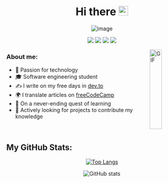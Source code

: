 <div align="center">
<h1>Hi there <img src="https://media.giphy.com/media/hvRJCLFzcasrR4ia7z/giphy.gif" width="25px"></h1>
</div>

<div align="center">

<img src="https://raw.githubusercontent.com/Kegubits/Kegubits/main/assets/images/image.png?raw=true" alt="image">

<a href="https://twitter.com/kegubits" target="_blank"><img src="https://shields.io/badge/Twitter-222831?logo=twitter&style=for-the-badge&logoColor=EFEFEF&color=1DA1F2"></a>
<a href="https://www.instagram.com/kegubits" target="_blank"><img src="https://shields.io/badge/Instagram-222831?logo=instagram&style=for-the-badge&logoColor=EFEFEF&color=E4405F"></a>
<a href="https://www.linkedin.com/in/keilerguardo/" target="_blank"><img src="https://shields.io/badge/LinkedIn-222831?logo=LinkedIn&style=for-the-badge&logoColor=EFEFEF&color=0A66C2"></a>
<a href="https://dev.to/kegubits" target="_blank"><img src="https://shields.io/badge/Dev.to-222831?logo=dev.to&style=for-the-badge&logoColor=EFEFEF&color=0a0a0a"></a>
</div>

<img width = "25%" align="right" alt="GIF" height="210px" src="https://media.giphy.com/media/1lznwaBnIHPSdFxryV/giphy.gif" />

<div align="left">
  
### About me:

- 🚀 Passion for technology
- 🎓 Software engineering student
- ✍ I write on my free days in <a href="https://dev.to/heguke21" target="_blank" rel="noopener noreferrer">dev.to</a>
- 🌍 I translate articles on <a href="https://www.freecodecamp.org/espanol/news/author/heguke/" target="_blank" rel="noopener noreferrer">freeCodeCamp</a>
- 🌱 On a never-ending quest of learning
- 📡 Actively looking for projects to contribute my knowledge
</div>

<br />

## My GitHub Stats:

<div align="center">
  
[![Top Langs](https://github-readme-stats.vercel.app/api/top-langs/?username=heguke&layout=compact&hide_title=true&langs_count=6&hide_border=false&bg_color=22272E&text_color=FFFFFF)](https://github.com/anuraghazra/github-readme-stats)
  
![GitHub stats](https://github-readme-stats.vercel.app/api?username=heguke&show_icons=true&count_private=true&include_all_commits=true&hide_title=true&icon_color=F08A5D&hide_border=false&bg_color=22272E&text_color=FFFFFF&theme=calm)

</div>
